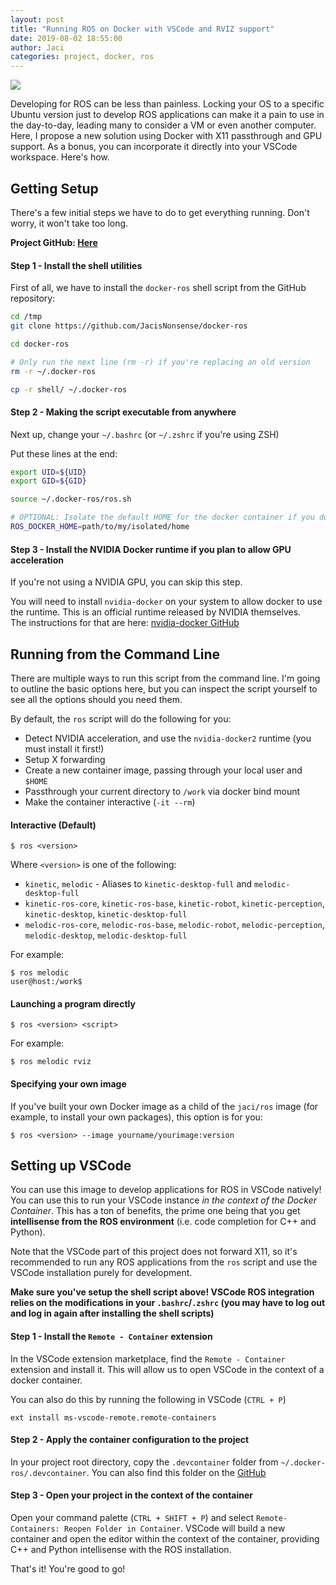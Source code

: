 ```yaml
---
layout: post
title: "Running ROS on Docker with VSCode and RVIZ support"
date: 2019-08-02 18:55:00
author: Jaci
categories: project, docker, ros
---
```


<img src="https://github.com/JacisNonsense/docker-ros/raw/master/rviz.gif" style="max-width: 800px" />

Developing for ROS can be less than painless. Locking your OS to a specific Ubuntu version just to develop ROS applications can make it a pain to use in the day-to-day, leading many to consider a VM or even another computer. Here, I propose a new solution using Docker with X11 passthrough and GPU support. As a bonus, you can incorporate it directly into your VSCode workspace. Here's how.

<!-- excerpt -->

## Getting Setup

There's a few initial steps we have to do to get everything running. Don't worry, it won't take too long.  

**Project GitHub: [Here](https://github.com/JacisNonsense/docker-ros)**

#### Step 1 - Install the shell utilities
First of all, we have to install the `docker-ros` shell script from the GitHub repository:

```bash
cd /tmp
git clone https://github.com/JacisNonsense/docker-ros

cd docker-ros

# Only run the next line (rm -r) if you're replacing an old version
rm -r ~/.docker-ros

cp -r shell/ ~/.docker-ros
```

#### Step 2 - Making the script executable from anywhere
Next up, change your `~/.bashrc` (or `~/.zshrc` if you're using ZSH)

Put these lines at the end:
```bash
export UID=${UID}
export GID=${GID}

source ~/.docker-ros/ros.sh

# OPTIONAL: Isolate the default HOME for the docker container if you don't want to passthrough your own.
ROS_DOCKER_HOME=path/to/my/isolated/home
```

#### Step 3 - Install the NVIDIA Docker runtime if you plan to allow GPU acceleration
If you're not using a NVIDIA GPU, you can skip this step.

You will need to install `nvidia-docker` on your system to allow docker to use the runtime. This is an official runtime released by NVIDIA themselves.  
The instructions for that are here: [nvidia-docker GitHub](https://github.com/NVIDIA/nvidia-docker)


## Running from the Command Line
There are multiple ways to run this script from the command line. I'm going to outline the basic options here, but you can inspect the script yourself to see all the options should you need them.  

By default, the `ros` script will do the following for you:
  - Detect NVIDIA acceleration, and use the `nvidia-docker2` runtime (you must install it first!)
  - Setup X forwarding
  - Create a new container image, passing through your local user and `$HOME`
  - Passthrough your current directory to `/work` via docker bind mount
  - Make the container interactive (`-it --rm`)

#### Interactive (Default)

```
$ ros <version>
```

Where `<version>` is one of the following:
  - `kinetic`, `melodic` - Aliases to `kinetic-desktop-full` and `melodic-desktop-full`
  - `kinetic-ros-core`, `kinetic-ros-base`, `kinetic-robot`, `kinetic-perception`, `kinetic-desktop`, `kinetic-desktop-full`
  - `melodic-ros-core`, `melodic-ros-base`, `melodic-robot`, `melodic-perception`, `melodic-desktop`, `melodic-desktop-full`

For example:
```
$ ros melodic
user@host:/work$ 
```

#### Launching a program directly

```
$ ros <version> <script>
```

For example:

```
$ ros melodic rviz
```

#### Specifying your own image
If you've built your own Docker image as a child of the `jaci/ros` image (for example, to install your own packages), this option is for you:

```
$ ros <version> --image yourname/yourimage:version
```

## Setting up VSCode
You can use this image to develop applications for ROS in VSCode natively! You can use this to run your VSCode instance _in the context of the Docker Container_. This has a ton of benefits, the prime one being that you get **intellisense from the ROS environment** (i.e. code completion for C++ and Python).

Note that the VSCode part of this project does not forward X11, so it's recommended to run any ROS applications from the `ros` script and use the VSCode installation purely for development.

**Make sure you've setup the shell script above! VSCode ROS integration relies on the modifications in your `.bashrc`/`.zshrc` (you may have to log out and log in again after installing the shell scripts)**

#### Step 1 - Install the `Remote - Container` extension
In the VSCode extension marketplace, find the `Remote - Container` extension and install it. This will allow us to open VSCode in the context of a docker container.

You can also do this by running the following in VSCode (`CTRL + P`)
```
ext install ms-vscode-remote.remote-containers
```

#### Step 2 - Apply the container configuration to the project
In your project root directory, copy the `.devcontainer` folder from `~/.docker-ros/.devcontainer`. You can also find this folder on the [GitHub](https://github.com/JacisNonsense/docker-ros)

#### Step 3 - Open your project in the context of the container
Open your command palette (`CTRL + SHIFT + P`) and select `Remote-Containers: Reopen Folder in Container`. VSCode will build a new container and open the editor within the context of the container, providing C++ and Python intellisense with the ROS installation.

That's it! You're good to go!